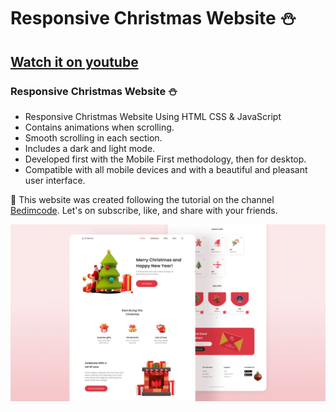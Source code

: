 # Responsive Christmas Website ⛄️

## [Watch it on youtube](https://youtu.be/HrZSQpxfIxw)

### Responsive Christmas Website ⛄️

- Responsive Christmas Website Using HTML CSS & JavaScript
- Contains animations when scrolling.
- Smooth scrolling in each section.
- Includes a dark and light mode.
- Developed first with the Mobile First methodology, then for desktop.
- Compatible with all mobile devices and with a beautiful and pleasant user interface.

💙 This website was created following the tutorial on the channel [Bedimcode](https://www.youtube.com/c/Bedimcode). Let's on subscribe, like, and share with your friends.

![preview img](./src/img/preview.png)
